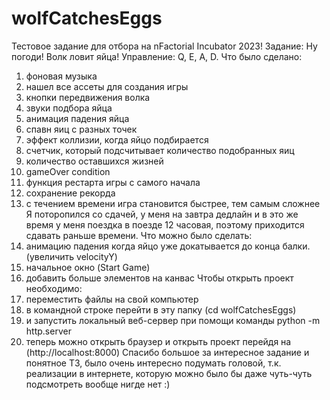 # wolfCatchesEggs
Тестовое задание для отбора на nFactorial Incubator 2023!
Задание: Ну погоди! Волк ловит яйца!
Управление: Q, E, A, D.
Что было сделано:
1) фоновая музыка
2) нашел все ассеты для создания игры
3) кнопки передвижения волка
4) звуки подбора яйца
5) анимация падения яйца
6) спавн яиц с разных точек
7) эффект коллизии, когда яйцо подбирается
8) счетчик, который подсчитывает количество подобранных яиц
9) количество оставшихся жизней
10) gameOver condition
11) функция рестарта игры с самого начала
12) сохранение рекорда
13) с течением времени игра становится быстрее, тем самым сложнее
Я поторопился со сдачей, у меня на завтра дедлайн и в это же время у меня поездка в поезде 12 часовая, поэтому приходится сдавать раньше времени.
Что можно было сделать:
1) анимацию падения когда яйцо уже докатывается до конца балки. (увеличить velocityY)
2) начальное окно (Start Game)
3) добавить больше элементов на канвас
Чтобы открыть проект необходимо:
1) переместить файлы на свой компьютер
2) в командной строке перейти в эту папку (cd wolfCatchesEggs)
3) и запустить локальный веб-сервер при помощи команды python -m http.server
4) теперь можно открыть браузер и открыть проект перейдя на (http://localhost:8000)
Спасибо большое за интересное задание и понятное ТЗ, было очень интересно подумать головой, т.к. реализации в интернете, которую можно было бы даже чуть-чуть подсмотреть вообще нигде нет :)


